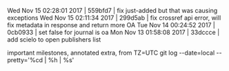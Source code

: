 Wed Nov 15 02:28:01 2017 | 559bfd7 | fix just-added but that was causing exceptions
Wed Nov 15 02:11:34 2017 | 299d5ab | fix crossref api error, will fix metadata in response and return more OA
Tue Nov 14 00:24:52 2017 | 0cb0933 | set false for journal is oa
Mon Nov 13 01:58:08 2017 | 33dccce | add scielo to open publishers list

important milestones, annotated extra, from
TZ=UTC git log --date=local  --pretty='%cd | %h | %s'

